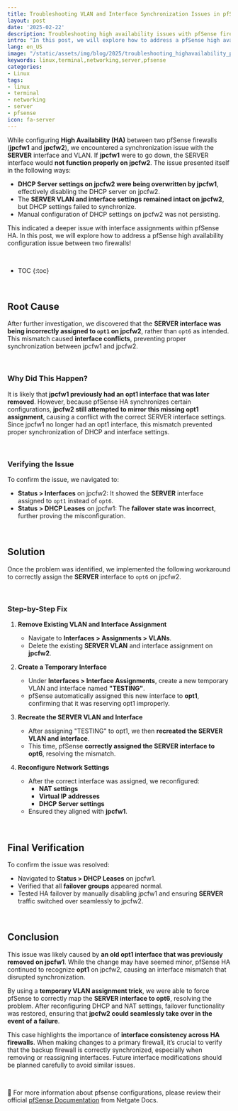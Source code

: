 ```yaml
---
title: Troubleshooting VLAN and Interface Synchronization Issues in pfSense HA
layout: post
date: '2025-02-22'
description: Troubleshooting high availability issues with pfSense firewalls.
intro: "In this post, we will explore how to address a pfSense high availability configuration issue between two firewalls." 
lang: en_US
image: "/static/assets/img/blog/2025/troubleshooting_highavailability_pfsense_issues/troubleshooting_highavailability_pfsense_issues.jpg"
keywords: linux,terminal,networking,server,pfsense
categories:
- Linux
tags:
- linux
- terminal
- networking
- server
- pfsense
icon: fa-server
---
```


While configuring **High Availability (HA)** between two pfSense firewalls (**jpcfw1** and **jpcfw2**), we encountered a synchronization issue with the **SERVER** interface and VLAN. If **jpcfw1** were to go down, the SERVER interface would **not function properly on jpcfw2**. The issue presented itself in the following ways:

- **DHCP Server settings on jpcfw2 were being overwritten by jpcfw1**, effectively disabling the DHCP server on jpcfw2.
- The **SERVER VLAN and interface settings remained intact on jpcfw2**, but DHCP settings failed to synchronize.
- Manual configuration of DHCP settings on jpcfw2 was not persisting.

This indicated a deeper issue with interface assignments within pfSense HA. In this post, we will explore how to address a pfSense high availability configuration issue between two firewalls!

<br>

* TOC 
{:toc}

<br>

## Root Cause

After further investigation, we discovered that the **SERVER interface was being incorrectly assigned to `opt1` on jpcfw2**, rather than `opt6` as intended. This mismatch caused **interface conflicts**, preventing proper synchronization between jpcfw1 and jpcfw2.

<br>

### Why Did This Happen?

It is likely that **jpcfw1 previously had an opt1 interface that was later removed**. However, because pfSense HA synchronizes certain configurations, **jpcfw2 still attempted to mirror this missing opt1 assignment**, causing a conflict with the correct SERVER interface settings. Since jpcfw1 no longer had an opt1 interface, this mismatch prevented proper synchronization of DHCP and interface settings.

<br>

### Verifying the Issue

To confirm the issue, we navigated to:

- **Status > Interfaces** on jpcfw2: It showed the **SERVER** interface assigned to `opt1` instead of `opt6`.
- **Status > DHCP Leases** on jpcfw1: The **failover state was incorrect**, further proving the misconfiguration.

<br>

## Solution

Once the problem was identified, we implemented the following workaround to correctly assign the **SERVER** interface to `opt6` on jpcfw2.

<br>

### **Step-by-Step Fix**

1. **Remove Existing VLAN and Interface Assignment**
   - Navigate to **Interfaces > Assignments > VLANs**.
   - Delete the existing **SERVER VLAN** and interface assignment on **jpcfw2**.

2. **Create a Temporary Interface**
   - Under **Interfaces > Interface Assignments**, create a new temporary VLAN and interface named **"TESTING"**.
   - pfSense automatically assigned this new interface to **opt1**, confirming that it was reserving opt1 improperly.

3. **Recreate the SERVER VLAN and Interface**
   - After assigning "TESTING" to opt1, we then **recreated the SERVER VLAN and interface**.
   - This time, pfSense **correctly assigned the SERVER interface to opt6**, resolving the mismatch.

4. **Reconfigure Network Settings**
   - After the correct interface was assigned, we reconfigured:
     - **NAT settings**
     - **Virtual IP addresses**
     - **DHCP Server settings**
   - Ensured they aligned with **jpcfw1**.

<br>

## Final Verification

To confirm the issue was resolved:

- Navigated to **Status > DHCP Leases** on jpcfw1.
- Verified that all **failover groups** appeared normal.
- Tested HA failover by manually disabling jpcfw1 and ensuring **SERVER** traffic switched over seamlessly to jpcfw2.

<br>

## Conclusion

This issue was likely caused by **an old opt1 interface that was previously removed on jpcfw1**. While the change may have seemed minor, pfSense HA continued to recognize **opt1** on jpcfw2, causing an interface mismatch that disrupted synchronization. 

By using a **temporary VLAN assignment trick**, we were able to force pfSense to correctly map the **SERVER interface to opt6**, resolving the problem. After reconfiguring DHCP and NAT settings, failover functionality was restored, ensuring that **jpcfw2 could seamlessly take over in the event of a failure**.

This case highlights the importance of **interface consistency across HA firewalls**. When making changes to a primary firewall, it’s crucial to verify that the backup firewall is correctly synchronized, especially when removing or reassigning interfaces. Future interface modifications should be planned carefully to avoid similar issues.

<br>

📝 For more information about pfsense configurations, please review their official [pfSense Documentation](https://docs.netgate.com/pfsense/en/latest/) from Netgate Docs.
